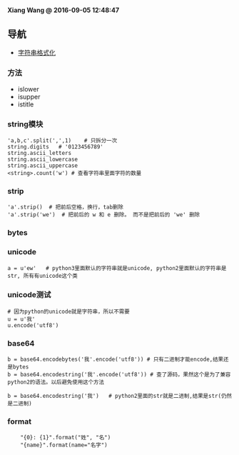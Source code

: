 #### Xiang Wang @ 2016-09-05 12:48:47


## 导航
* [字符串格式化](#format)

### 方法
* islower
* isupper
* istitle


### string模块
    'a,b,c'.split(',',1)    # 只拆分一次
    string.digits   # '0123456789'
    string.ascii_letters
    string.ascii_lowercase
    string.ascii_uppercase
    <string>.count('w') # 查看字符串里面字符的数量

### strip
    'a'.strip()  # 把前后空格，换行，tab删除
    'a'.strip('we')  # 把前后的 w 和 e 删除。 而不是把前后的 'we' 删除

### bytes

### unicode
    a = u'ew'   # python3里面默认的字符串就是unicode, python2里面默认的字符串是str, 所有有unicode这个类

### unicode测试
    # 因为python的unicode就是字符串，所以不需要
    u = u'我'
    u.encode('utf8')

### base64
    b = base64.encodebytes('我'.encode('utf8')) # 只有二进制才能encode,结果还是bytes
    b = base64.encodestring('我'.encode('utf8')) # 查了源码，果然这个是为了兼容python2的语法。以后避免使用这个方法

    b = base64.encodestring('我')   # python2里面的str就是二进制,结果是str(仍然是二进制)


### format
```
    "{0}: {1}".format("姓", "名")
    "{name}".format(name="名字")
```
